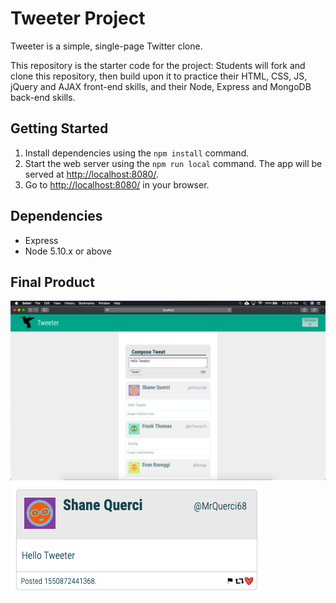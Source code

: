 # Tweeter Project

Tweeter is a simple, single-page Twitter clone.

This repository is the starter code for the project: Students will fork and clone this repository, then build upon it to practice their HTML, CSS, JS, jQuery and AJAX front-end skills, and their Node, Express and MongoDB back-end skills.

## Getting Started

1. Install dependencies using the `npm install` command.
2. Start the web server using the `npm run local` command. The app will be served at <http://localhost:8080/>.
3. Go to <http://localhost:8080/> in your browser.

## Dependencies

- Express
- Node 5.10.x or above

## Final Product

!["Screenshot of composing a tweet"](https://github.com/tylosh/tweeter/blob/master/docs/ComposeTweetHomepage.png)
!["Screenshot of a tweet on hover"](https://github.com/tylosh/tweeter/blob/master/docs/HighlightedTweet.png)